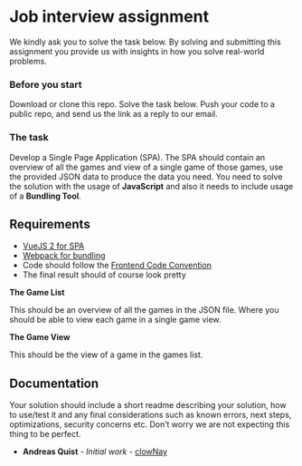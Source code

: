 # Job interview assignment

We kindly ask you to solve the task below. By solving and submitting this assignment you provide us with insights in how you solve real-world problems.

### Before you start

Download or clone this repo. Solve the task below. Push your code to a public repo, and send us the link as a reply to our email.

### The task

Develop a Single Page Application (SPA). The SPA should contain an overview of all the games and view of a single game of those games, use the provided JSON data to produce the data you need. You need to solve the solution with the usage of **JavaScript** and also it needs to include usage of a **Bundling Tool**.


## Requirements
* [VueJS 2 for SPA](https://vuejs.org/)
* [Webpack for bundling](https://webpack.js.org/)
* Code should follow the [Frontend Code Convention](frontend_code_convention.md)
* The final result should of course look pretty

**The Game List**

This should be an overview of all the games in the JSON file. Where you should be able to view each game in a single game view.

**The Game View**

This should be the view of a game in the games list.

## Documentation

Your solution should include a short readme describing your solution, how to use/test it and any final considerations such as known errors, next steps, optimizations, security concerns etc. Don’t worry we are not expecting this thing to be perfect.

* **Andreas Quist** - *Initial work* - [clowNay](https://github.com/clowNay)
